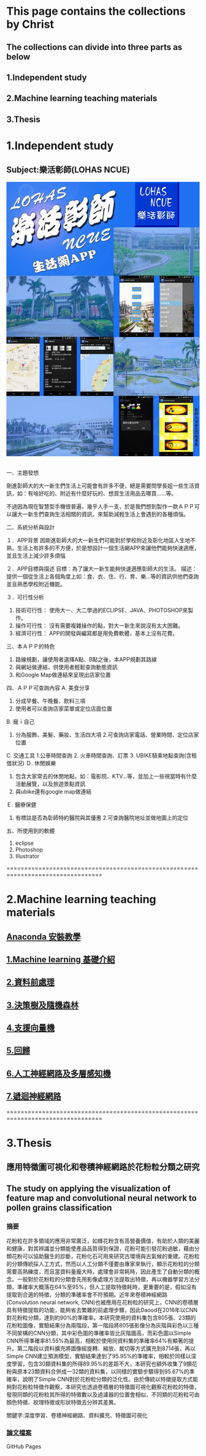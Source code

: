 # This page contains the collections by Christ
## The collections can divide into three parts as below
## 1.Independent study
## 2.Machine learning teaching materials
## 3.Thesis


# 1.Independent study
## Subject:樂活彰師(LOHAS NCUE)
![image](https://github.com/Christlu89/Christlu89.github.io/blob/master/13170046_667514200047411_1142613922_o.jpg)

## 
一、主題發想

剛進彰師大的大一新生們生活上可能會有許多不便，總是需要問學長姐一些生活資訊，如：有啥好吃的、附近有什麼好玩的、想買生活用品去哪買……等。

不過因為現在智慧型手機很普遍，幾乎人手一支，於是我們想到製作一款ＡＰＰ可以讓大一新生們查詢生活相關的資訊，來幫助減輕生活上會遇到的各種煩惱。

二、系統分析與設計

１．APP背景
因剛進彰師大的大一新生們可能對於學校附近及彰化地區人生地不熟，生活上有許多的不方便，於是想設計一個生活網APP來讓他們能夠快速適應，並且生活上減少許多煩惱

２．APP目標與描述
目標：為了讓大一新生能夠快速適應彰師大的生活。
描述：提供一個從生活上各個角度上如：食、衣、住、行、育、樂…等的資訊供他們查詢並且熟悉學校附近機能。

３．可行性分析
1. 技術可行性：
使用大一、大二學過的ECLIPSE、JAVA、PHOTOSHOP來製作。
2. 操作可行性：
沒有需要複雜操作的點，對大一新生來說沒有太大困難。
3. 經濟可行性：
APP的開發與編寫都是用免費軟體，基本上沒有花費。

三、本ＡＰＰ的特色
1. 路線規劃，讓使用者選擇A點、B點之後，本APP規劃其路線
2. 與網站做連結，供使用者輕鬆查詢動態資訊
3. 和Google Map做連結來呈現出店家位置

四、ＡＰＰ可查詢內容
A. 美食分享
1. 分成早餐、午晚餐、飲料三項
2. 使用者可以查詢店家菜單或定位店面位置

B.  寵ｉ自己 
1. 分為服飾、美髮、藥妝、生活四大項
2.可查詢店家電話、營業時間、定位店家位置

C. 交通工具
1.公車時間查詢
2. 火車時間查詢、訂票
3. UBIKE騎乘地點查詢(含租借狀況)
Ｄ. 休閒娛樂
1. 包含大家常去的休閒地點，如：電影院、KTV…等，並加上一些視當時有什麼活動展覽，以及旅遊景點資訊
2. 與ubike還有google map做連結

Ｅ. 醫療保健
1. 有標註是否為彰師特約醫院與其優惠
2.可查詢醫院地址並做地圖上的定位


五、所使用到的軟體
1. eclipse
2. Photoshop
3. Illustrator

=================================================================================

# 2.Machine learning teaching materials
## [Anaconda 安裝教學](https://github.com/Christlu89/Christlu89.github.io/blob/master/Anaconda%E5%AE%89%E8%A3%9D%E6%95%99%E5%AD%B8.pptx "Anaconda安裝教學") 
## [1.Machine learning 基礎介紹](https://github.com/Christlu89/Christlu89.github.io/blob/master/1.%20%E6%A9%9F%E5%99%A8%E5%AD%B8%E7%BF%92%E5%9F%BA%E7%A4%8E%E4%BB%8B%E7%B4%B9.pptx "1.Machine learning 基礎介紹") 
## [2.資料前處理](https://github.com/Christlu89/Christlu89.github.io/blob/master/2.%20%E8%B3%87%E6%96%99%E5%89%8D%E8%99%95%E7%90%86.pptx "2.資料前處理") 
## [3.決策樹及隨機森林](https://github.com/Christlu89/Christlu89.github.io/blob/master/3.%20Decision%20tree%2BRF.pptx "3.決策樹及隨機森林") 
## [4.支援向量機](https://github.com/Christlu89/Christlu89.github.io/blob/master/4.%20SVM.pptx "4.支援向量機") 
## [5.回歸](https://github.com/Christlu89/Christlu89.github.io/blob/master/5.%20%E5%9B%9E%E6%AD%B8.pptx "5.回歸") 
## [6.人工神經網路及多層感知機](https://github.com/Christlu89/Christlu89.github.io/blob/master/6.%20ANN%2BMLP.pptx "6.人工神經網路及多層感知機") 
## [7.遞迴神經網路](https://github.com/Christlu89/Christlu89.github.io/blob/master/7.%20RNN.pptx "7.遞迴神經網路") 

=================================================================================

# 3.Thesis
## 應用特徵圖可視化和卷積神經網路於花粉粒分類之研究
## The study on applying the visualization of feature map and convolutional neural network to pollen grains classification

### 摘要
   花粉粒在許多領域的應用非常廣泛，如蜂花粉含有高營養價值，有助於人類的美麗和健康，對其辨識並分類能使產品品質得到保證，花粉可能引發花粉過敏，藉由分類花粉可以協助醫生的診斷，花粉化石可用來研究古環境與古氣候的重建。花粉粒的分類傳統採人工方式，然而以人工分類不僅要由專家來執行，顯示花粉粒的分類需要高熟練度，而且當資料量龐大時，處理會非常耗時，因此產生了自動分類的概念。一般對於花粉粒的分類會先用影像處理方法提取出特徵，再以機器學習方法分類，準確率大概落在64%至95%，但人工提取特徵耗時，更重要的是，假如沒有提取到合適的特徵，分類的準確率會不符預期。近年來卷積神經網路(Convolution neural network, CNN)也被應用在花粉粒的研究上，CNN的卷積層具有特徵提取的功能，能夠省去繁雜的前處理步驟，因此Daood在2016年以CNN對花粉粒分類，達到約90%的準確率。本研究使用的資料集包含805張、23類的花粉粒圖像，實驗結果分為兩階段，第一階段將805張影像分為灰階與彩色以三種不同架構的CNN分類，其中彩色圖的準確率皆比灰階圖高，而彩色圖以Simple CNN所得準確率81.55%為最高，相較於使用同資料集的準確率64%有顯著的提升。第二階段以資料擴充將圖像經旋轉、縮放、裁切等方式擴充到8714張，再以Simple CNN建立預測模型，實驗結果達到了95.95%的準確率，相較於同樣以深度學習，包含30類資料集的所得89.95%的差距不大，本研究也額外收集了9類花粉與原本23類資料合併成一32類的資料集，以同樣的實驗步驟得到95.67%的準確率，說明了Simple CNN對於花粉粒分類的泛化性。由於傳統以特徵提取方式能夠對花粉粒特徵作觀察，本研究也透過卷積層的特徵圖可視化觀察花粉粒的特徵，發現同類的花粉粒其所得的特徵數以及過濾器的位置會相似，不同類的花粉粒可由顏色特徵、紋理特徵或形狀特徵去分辨其差異。

關鍵字:深度學習、卷積神經網路、資料擴充、特徵圖可視化

### [論文檔案](https://github.com/Christlu89/Christlu89.github.io/blob/master/%E8%AB%96%E6%96%87.pdf "論文") 


GitHub Pages
